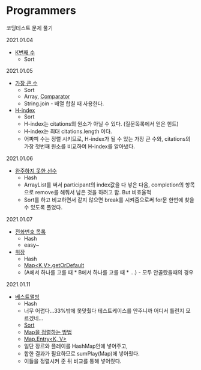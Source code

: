 # Programmers
코딩테스트 문제 풀기

2021.01.04 
  - [K번째 수](https://programmers.co.kr/learn/courses/30/lessons/42748)
    - Sort
  
2021.01.05 
  - [가장 큰 수](https://programmers.co.kr/learn/courses/30/lessons/42746)
    - Sort
    - Array, [Comparator](https://ifuwanna.tistory.com/232)
    - String.join - 배열 합칠 때 사용한다.
  - [H-index](https://programmers.co.kr/learn/courses/30/lessons/42747)
    - Sort
    - H-index는 citations의 원소가 아닐 수 있다. (질문목록에서 얻은 힌트)
    - H-index는 최대 citations.length 이다.
    - 어짜피 수는 정렬 시키므로, H-index가 될 수 있는 가장 큰 수와, citations의 가장 첫번째 원소를 비교하여 H-index를 알아냈다.

2021.01.06
  - [완주하지 못한 선수](https://programmers.co.kr/learn/courses/30/lessons/42576)
    - Hash
    - ArrayList를 써서 participant의 index값을 다 넣은 다음, completion의 항목으로 remove를 해줘서 남은 것을 하려고 함. But 비효율적
    - Sort를 하고 비교하면서 같지 않으면 break를 시켜줌으로써 for문 한번에 찾을 수 있도록 풀었다.
    
2021.01.07
  - [전화번호 목록](https://programmers.co.kr/learn/courses/30/lessons/42577?language=java)
    - Hash
    - easy~
  - [위장](https://programmers.co.kr/learn/courses/30/lessons/42578?language=java)
    - Hash
    - [Map<K,V>.getOrDefault](https://jiwontip.tistory.com/21)
    - (A에서 하나를 고를 때 * B에서 하나를 고를 때 * ...) - 모두 안골랐을때의 경우

2021.01.11
  - [베스트앨범](https://programmers.co.kr/learn/courses/30/lessons/42579)
    - Hash
    - 너무 어렵다...33%밖에 못맞췄다 테스트케이스를 안주니까 어디서 틀린지 모르겠네...
    - [Sort](https://coding-factory.tistory.com/549)
    - [Map을 정렬하는 방법](https://codechacha.com/ko/java-sort-map/)
    - [Map.Entry<K, V>](http://cris.joongbu.ac.kr/course/java/api/java/util/Map.Entry.html)
    - 일단 장르와 플레이를 HashMap안에 넣어주고,
    - 합한 결과가 필요하므로 sumPlay(Map)에 넣어줬다.
    - 이들을 정렬시켜 준 뒤 비교를 통해 넣어줬다.

